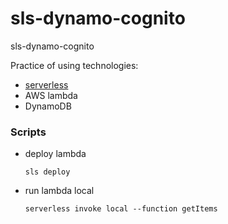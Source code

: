 # sls-dynamo-cognito
sls-dynamo-cognito

Practice of using technologies:

- [serverless](https://serverless.com)
- AWS lambda
- DynamoDB

### Scripts

- deploy lambda

    `sls deploy`

- run lambda local

    `serverless invoke local --function getItems`
